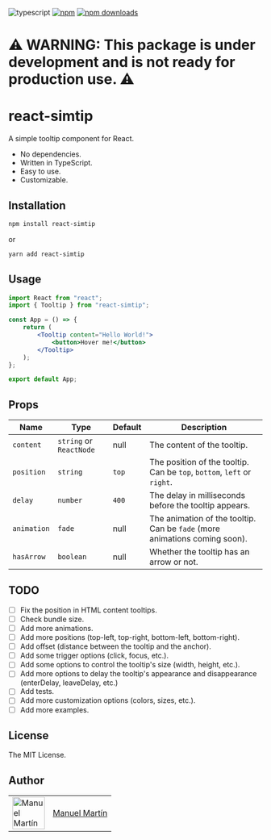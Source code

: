 ![typescript](https://badgen.net/badge/icon/typescript?icon=typescript&label) [![npm](https://img.shields.io/npm/v/react-simtip.svg)](https://www.npmjs.com/package/react-simtip) [![npm downloads](https://img.shields.io/npm/dm/react-simtip.svg?style=flat-square)](https://npm-stat.com/charts.html?package=react-simtip)

# ⚠️ WARNING: This package is under development and is not ready for production use. ⚠️

# react-simtip

A simple tooltip component for React.

- No dependencies.
- Written in TypeScript.
  <!-- - Test coverage with Jest and React Testing Library. -->
  <!-- - Lightweight (less than 1kb gzipped). -->
- Easy to use.
- Customizable.

## Installation

```bash
npm install react-simtip
```

or

```bash
yarn add react-simtip
```

## Usage

```jsx
import React from "react";
import { Tooltip } from "react-simtip";

const App = () => {
	return (
		<Tooltip content="Hello World!">
			<button>Hover me!</button>
		</Tooltip>
	);
};

export default App;
```

## Props

| Name        | Type                    | Default | Description                                                                |
| ----------- | ----------------------- | ------- | -------------------------------------------------------------------------- |
| `content`   | `string` or `ReactNode` | null    | The content of the tooltip.                                                |
| `position`  | `string`                | `top`   | The position of the tooltip. Can be `top`, `bottom`, `left` or `right`.    |
| `delay`     | `number`                | `400`   | The delay in milliseconds before the tooltip appears.                      |
| `animation` | `fade`                  | null    | The animation of the tooltip. Can be `fade` (more animations coming soon). |
| `hasArrow`  | `boolean`               | null    | Whether the tooltip has an arrow or not.                                   |

## TODO

- [ ] Fix the position in HTML content tooltips.
- [ ] Check bundle size.
- [ ] Add more animations.
- [ ] Add more positions (top-left, top-right, bottom-left, bottom-right).
- [ ] Add offset (distance between the tooltip and the anchor).
- [ ] Add some trigger options (click, focus, etc.).
- [ ] Add some options to control the tooltip's size (width, height, etc.).
- [ ] Add more options to delay the tooltip's appearance and disappearance (enterDelay, leaveDelay, etc.)
- [ ] Add tests.
- [ ] Add more customization options (colors, sizes, etc.).
- [ ] Add more examples.

## License

The MIT License.

## Author

<table>
  <tr>
    <td >
      <img src="https://avatars.githubusercontent.com/u/75039957?v=4" width="64" height="64" alt="Manuel Martín">
    </td>
    <td>
      <a href="https://github.com/manuelmartin-developer">Manuel Martín</a>
    </td>
  </tr>
</table>
